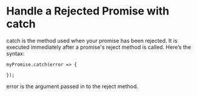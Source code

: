 # Handle a Rejected Promise with catch

catch is the method used when your promise has been rejected. It is executed immediately after a promise's reject method is called. Here’s the syntax:

```
myPromise.catch(error => {

});
```

error is the argument passed in to the reject method.
